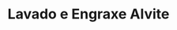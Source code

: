 ---
title: "Lavado e Engraxe Alvite"
url: /a-ponte-do-porto/lavado-e-engraxe-alvite/
shop: reparación de automóviles
---